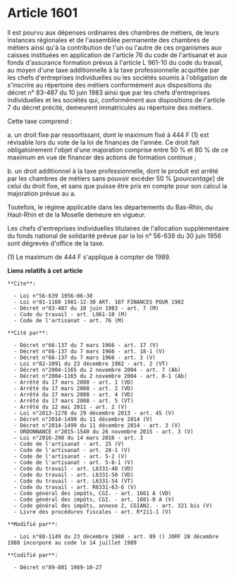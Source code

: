 # Article 1601

Il est pourvu aux dépenses ordinaires des chambres de métiers, de leurs instances régionales et de l'assemblée permanente des
chambres de métiers ainsi qu'à la contribution de l'un ou l'autre de ces organismes aux caisses instituées en application de
l'article 76 du code de l'artisanat et aux fonds d'assurance formation prévus à l'article L 961-10 du code du travail, au
moyen d'une taxe additionnelle à la taxe professionnelle acquittée par les chefs d'entreprises individuelles ou les sociétés
soumis à l'obligation de s'inscrire au répertoire des métiers conformément aux dispositions du décret n° 83-487 du 10 juin
1983 ainsi que par les chefs d'entreprises individuelles et les sociétés qui, conformément aux dispositions de l'article 7 du
décret précité, demeurent immatriculés au répertoire des métiers.

Cette taxe comprend :

a. un droit fixe par ressortissant, dont le maximum fixé à 444 F (1) est révisable lors du vote de la loi de finances de
l'année. Ce droit fait obligatoirement l'objet d'une majoration comprise entre 50 % et 80 % de ce maximum en vue de financer
des actions de formation continue ;

b. un droit additionnel à la taxe professionnelle, dont le produit est arrêté par les chambres de métiers sans pouvoir
excéder 50 % [*pourcentage*] de celui du droit fixe, et sans que puisse être pris en compte pour son calcul la majoration
prévue au a.

Toutefois, le régime applicable dans les départements du Bas-Rhin, du Haut-Rhin et de la Moselle demeure en vigueur.

Les chefs d'entreprises individuelles titulaires de l'allocation supplémentaire du fonds national de solidarité prévue par la
loi n° 56-639 du 30 juin 1956 sont dégrevés d'office de la taxe.

(1) Le maximum de 444 F s'applique à compter de 1989.

**Liens relatifs à cet article**

	**Cite**:

	  - Loi n°56-639 1956-06-30
	  - Loi n°81-1160 1981-12-30 ART. 107 FINANCES POUR 1982
	  - Décret n°83-487 du 10 juin 1983 - art. 7 (M)
	  - Code du travail - art. L961-10 (M)
	  - Code de l'artisanat - art. 76 (M)

	**Cité par**:

	  - Décret n°66-137 du 7 mars 1966 - art. 17 (V)
	  - Décret n°66-137 du 7 mars 1966 - art. 18-1 (V)
	  - Décret n°66-137 du 7 mars 1966 - art. 3 (V)
	  - Loi n°82-1091 du 23 décembre 1982 - art. 2 (VT)
	  - Décret n°2004-1165 du 2 novembre 2004 - art. 7 (Ab)
	  - Décret n°2004-1165 du 2 novembre 2004 - art. 8-1 (Ab)
	  - Arrêté du 17 mars 2008 - art. 1 (VD)
	  - Arrêté du 17 mars 2008 - art. 2 (VD)
	  - Arrêté du 17 mars 2008 - art. 4 (VD)
	  - Arrêté du 17 mars 2008 - art. 5 (VT)
	  - Arrêté du 12 mai 2011 - art. 2 (V)
	  - Loi n°2013-1278 du 29 décembre 2013 - art. 45 (V)
	  - Décret n°2014-1499 du 11 décembre 2014 (V)
	  - Décret n°2014-1499 du 11 décembre 2014 - art. 3 (V)
	  - ORDONNANCE n°2015-1540 du 26 novembre 2015 - art. 3 (V)
	  - Loi n°2016-298 du 14 mars 2016 - art. 3
	  - Code de l'artisanat - art. 25 (V)
	  - Code de l'artisanat - art. 28-1 (V)
	  - Code de l'artisanat - art. 5-2 (V)
	  - Code de l'artisanat - art. 5-8-1 (V)
	  - Code du travail - art. L6331-48 (VD)
	  - Code du travail - art. L6331-50 (VD)
	  - Code du travail - art. L6331-54 (VT)
	  - Code du travail - art. R6331-63-6 (V)
	  - Code général des impôts, CGI. - art. 1601 A (VD)
	  - Code général des impôts, CGI. - art. 1601-0 A (V)
	  - Code général des impôts, annexe 2, CGIAN2. - art. 321 bis (V)
	  - Livre des procédures fiscales - art. R*211-1 (V)

	**Modifié par**:

	  - Loi n°88-1149 du 23 décembre 1988 - art. 89 () JORF 28 décembre 1988 incorporé au code le 14 juillet 1989

	**Codifié par**:

	  - Décret n°89-801 1989-10-27
